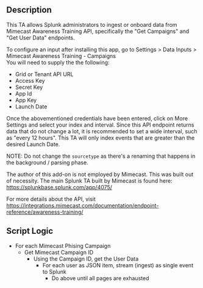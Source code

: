 
## Description
This TA allows Splunk administrators to ingest or onboard data from Mimecast Awareness Training API, specifically the "Get Campaigns" and "Get User Data" endpoints.  
  
To configure an input after installing this app, go to Settings > Data Inputs > Mimecast Awareness Training - Campaigns  
You will need to supply the the following:  
- Grid or Tenant API URL  
- Access Key
- Secret Key
- App Id
- App Key
- Launch Date
  
Once the abovementioned credentials have been entered, click on More Settings and select your index and interval. Since this API endpoint returns data that do not change a lot, it is recommended to set a wide interval, such as "every 12 hours". This TA will only index events that are greater than the desired Launch Date.
  
NOTE: Do not change the `sourcetype` as there's a renaming that happens in the background / parsing phase.  
  
The author of this add-on is not employed by Mimecast. This was built out of necessity. The main Splunk TA built by Mimecast is found here: https://splunkbase.splunk.com/app/4075/  
  
For more details about the API, visit https://integrations.mimecast.com/documentation/endpoint-reference/awareness-training/  

## Script Logic
- For each Mimecast Phising Campaign
	- Get Mimecast Campaign ID
		- Using the Campaign ID, get the User Data
			- For each user as JSON item, stream (ingest) as single event to Splunk
				- Do above until all pages are exhausted